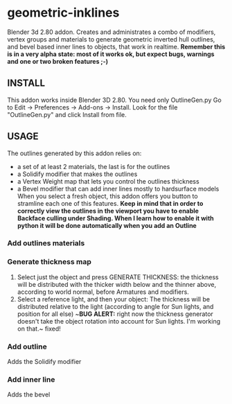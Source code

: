 # geometric-inklines
Blender 3d 2.80 addon. Creates and administrates a combo of modifiers, vertex groups and materials to generate geometric inverted hull outlines, and bevel based inner lines to objects, that work in realtime.
**Remember this is in a very alpha state: most of it works ok, but expect bugs, warnings and one or two broken features ;-)**

## INSTALL
This addon works inside Blender 3D 2.80.
You need only OutlineGen.py
Go to Edit -> Preferences -> Add-ons -> Install. Look for the file "OutlineGen.py" and click Install from file.

## USAGE
The outlines generated by this addon relies on:
* a set of at least 2 materials, the last is for the outlines
* a Solidify modifier that makes the outlines
* a Vertex Weight map that lets you control the outlines thickness
* a Bevel modifier that can add inner lines mostly to hardsurface models
When you select a fresh object, this addon offers you button to stramline each one of this features.
**Keep in mind that in order to correctly view the outlines in the viewport you have to enable Backface culling under Shading. When I learn how to enable it with python it will be done automatically when you add an Outline**

### Add outlines materials

### Generate thickness map
1. Select just the object and press GENERATE THICKNESS: 
	the thickness will be distributed with the thicker width below and the thinner above, according to world normal, before Armatures and modifiers.
2. Select a reference light, and then your object: The thickness will be distributed relative to the light (according to angle for Sun lights, and position for all else)
~**BUG ALERT:** right now the thickness generator doesn't take the object rotation into account for Sun lights. I'm working on that.~ fixed!

### Add outline
Adds the Solidify modifier

### Add inner line
Adds the bevel

